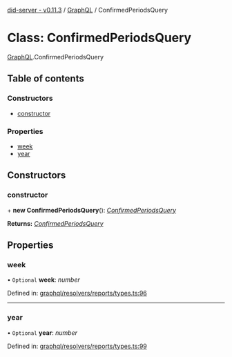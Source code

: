 [did-server - v0.11.3](../README.md) / [GraphQL](../modules/graphql.md) / ConfirmedPeriodsQuery

# Class: ConfirmedPeriodsQuery

[GraphQL](../modules/graphql.md).ConfirmedPeriodsQuery

## Table of contents

### Constructors

- [constructor](graphql.confirmedperiodsquery.md#constructor)

### Properties

- [week](graphql.confirmedperiodsquery.md#week)
- [year](graphql.confirmedperiodsquery.md#year)

## Constructors

### constructor

\+ **new ConfirmedPeriodsQuery**(): [*ConfirmedPeriodsQuery*](graphql.confirmedperiodsquery.md)

**Returns:** [*ConfirmedPeriodsQuery*](graphql.confirmedperiodsquery.md)

## Properties

### week

• `Optional` **week**: *number*

Defined in: [graphql/resolvers/reports/types.ts:96](https://github.com/Puzzlepart/did/blob/dev/server/graphql/resolvers/reports/types.ts#L96)

___

### year

• `Optional` **year**: *number*

Defined in: [graphql/resolvers/reports/types.ts:99](https://github.com/Puzzlepart/did/blob/dev/server/graphql/resolvers/reports/types.ts#L99)
